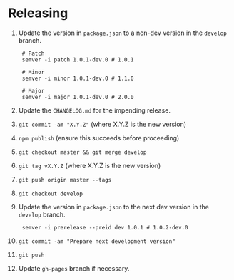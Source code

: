 # Releasing

1. Update the version in `package.json` to a non-dev version in the `develop`
   branch.

        # Patch
        semver -i patch 1.0.1-dev.0 # 1.0.1

        # Minor
        semver -i minor 1.0.1-dev.0 # 1.1.0

        # Major
        semver -i major 1.0.1-dev.0 # 2.0.0

2. Update the `CHANGELOG.md` for the impending release.
3. `git commit -am "X.Y.Z"` (where X.Y.Z is the new version)
4. `npm publish` (ensure this succeeds before proceeding)
5. `git checkout master && git merge develop`
6. `git tag vX.Y.Z` (where X.Y.Z is the new version)
7. `git push origin master --tags`
8. `git checkout develop`
9. Update the version in `package.json` to the next dev version in the
   `develop` branch.

        semver -i prerelease --preid dev 1.0.1 # 1.0.2-dev.0

10. `git commit -am "Prepare next development version"`
11. `git push`
12. Update `gh-pages` branch if necessary.
